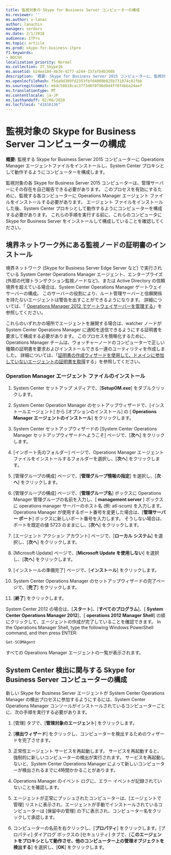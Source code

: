 ```yaml
---
title: 監視対象の Skype for Business Server コンピューターの構成
ms.reviewer: ''
ms.author: v-lanac
author: lanachin
manager: serdars
ms.date: 2/1/2018
audience: ITPro
ms.topic: article
ms.prod: skype-for-business-itpro
f1.keywords:
- NOCSH
localization_priority: Normal
ms.collection: IT_Skype16
ms.assetid: b24ea184-4b3e-4277-a244-157afb4b368b
description: '概要: Skype for Business Server 2015 コンピューターに、監視対象の Operations Manager エージェントファイルをインストールし、System Center プロキシとして動作するようにコンピューターを構成します。'
ms.openlocfilehash: f5da9d309fd2353fbfd4009b825b731074c81fbb
ms.sourcegitcommit: e64c50818cac37f3d6f0f96d0d4ff0f4bba24aef
ms.translationtype: MT
ms.contentlocale: ja-JP
ms.lasthandoff: 02/06/2020
ms.locfileid: "41816136"
---
```

# <a name="configure-the-skype-for-business-server-computers-that-will-be-monitored"></a>監視対象の Skype for Business Server コンピューターの構成

**概要:** 監視する Skype for Business Server 2015 コンピューターに Operations Manager エージェントファイルをインストールし、System Center プロキシとして動作するようにコンピューターを構成します。

監視対象の各 Skype for Business Server 2015 コンピューターは、管理サーバーにその存在を自己報告できる必要があります。 このプロセスを有効にするために、監視する各コンピューターに Operations Manager エージェント ファイルをインストールする必要があります。 エージェント ファイルをインストールした後、System Center プロキシとして動作するようにコンピューターを構成する必要があります。 これらの手順を実行する前に、これらのコンピュータに Skype for Business Server をインストールして構成していることを確認してください。

## <a name="installing-a-certificate-on-a-watcher-node-located-outside-the-perimeter-network"></a>境界ネットワーク外にある監視ノードの証明書のインストール
<a name="watcher_node_outside"> </a>

境界ネットワーク (Skype for Business Server Edge Server など) で実行されている System Center Operations Manager エージェント、エンタープライズ (外部の代理トランザクション監視ノードなど)、または Active Directory の信頼境界を超えている場合は、System Center Operations Manager ゲートウェイサーバーの構成。 このサーバーの役割により、ルート管理サーバーと信頼関係を持たないエージェントは警告を出すことができるようになります。 詳細については、「 [Operations Manager 2012 でゲートウェイサーバーを管理する](https://technet.microsoft.com/en-us/library/hh212823.aspx)」を参照してください。

これらのいずれかの場所でエージェントを展開する場合は、watcher ノードが System Center Operations Manager に通知を送信できるようにする証明書を要求して構成する必要があります。 このプロセスを簡略化するために、Operations Manager チームは、ウォッチャーノードのコンピューターで正しい種類の証明書を要求およびインストールできる一連のユーティリティを作成しました。 詳細については、「[証明書の作成ウィザードを使用して、ドメインに参加していないエージェントの証明書を取得](https://go.microsoft.com/fwlink/p/?LinkID=267421&amp;amp;clcid=0x409)する」を参照してください。

### <a name="installing-the-operation-manager-agent-files"></a>Operation Manager エージェント ファイルのインストール

1. System Center セットアップ メディアで、[**SetupOM.exe**] をダブルクリックします。

2. System Center Operation Manager のセットアップウィザードで、[インストールエージェント] から [オプションのインストール] の [ **Operations Manager エージェントのインストール**] をクリックします。

3. System Center セットアップウィザードの [System Center Operations Manager セットアップウィザードへようこそ] ページで、[**次へ**] をクリックします。

4. [インポート先のフォルダー] ページで、Operations Manager エージェントファイルをインストールするフォルダーを選択し、[**次へ**] をクリックします。

5. [管理グループの構成] ページで、[**管理グループ情報の指定**] を選択し、[**次へ**] をクリックします。

6. [管理グループの構成] ページで、[**管理グループ名**] ボックスに Operations Manager 管理グループの名前を入力し、[ **management server** ] ボックスに operations manager サーバーのホスト名 (例: atl-scom) を入力します。 Operations Manager が使用するポート番号を変更した場合は、[**管理サーバー ポート**] ボックスに新しいポート番号を入力します。 そうしない場合は、ポートを既定の値 5723 のままにし、[**次へ**] をクリックします。

7. [エージェント アクション アカウント] ページで、[**ローカル システム**] を選択し、[**次へ**] をクリックします。

8. [Microsoft Update] ページで、[**Microsoft Update を使用しない**] を選択し、[**次へ**] をクリックします。

9. [インストールの準備完了] ページで、[**インストール**] をクリックします。

10. System Center Operations Manager のセットアップウィザードの完了ページで、[**完了**] をクリックします。

11. [**終了**] をクリックします。

System Center 2012 の場合は、[**スタート**]、[**すべてのプログラム**]、[ **System Center Operations Manager 2012**]、[ **operations 2012 Manager Shell**] の順にクリックして、エージェントの作成が完了していることを確認できます。 In the Operations Manager Shell, type the following Windows PowerShell command, and then press ENTER:
```PowerShell
Get-SCOMAgent
```

すべての Operations Manager エージェントの一覧が表示されます。
## <a name="configuring-the-skype-for-business-server-computer-to-participate-in-system-center-discovery"></a>System Center 検出に関与する Skype for Business Server コンピューターの構成
<a name="watcher_node_outside"> </a>

新しい Skype for Business Server エージェントが System Center Operations Manager の検出プロセスに参加するようにするには、System Center Operations Manager コンソールがインストールされているコンピューターごとに、次の手順を実行する必要があります。

1. [管理] タブで、[**管理対象のエージェント**] をクリックします。

2. [**検出ウィザード**] をクリックし、コンピューターを検出するためのウィザードを完了させます。

3. 正常性エージェント サービスを再起動します。 サービスを再起動すると、強制的に新しいコンピューターの検出が実行されます。 サービスを再起動しないと、System Center Operations Manager によって新しいコンピューターが検出されるまでに4時間かかることがあります。

4. Operations Manager のイベント ログに、エラー イベントが記録されていないことを確認します。

5. エージェントが正常にプッシュされたコンピューターは、[エージェントで管理] リストに表示され、エージェントが手動でインストールされているコンピューターは [保留中の管理] の下に表示され、コンピューター名をクリックして承認します。

6. コンピューターの名前を右クリックし、[**プロパティ**] をクリックします。[プロパティ] ダイアログ ボックスの [セキュリティ] タブで、[**このエージェントをプロキシとして動作させ、他のコンピューター上の管理オブジェクトを検出する**] を選択し、[**OK**] をクリックします。


